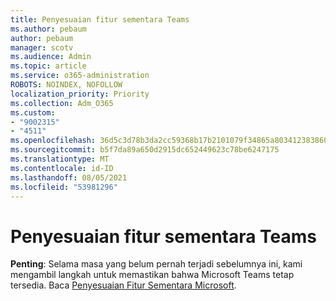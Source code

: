 ```yaml
---
title: Penyesuaian fitur sementara Teams
ms.author: pebaum
author: pebaum
manager: scotv
ms.audience: Admin
ms.topic: article
ms.service: o365-administration
ROBOTS: NOINDEX, NOFOLLOW
localization_priority: Priority
ms.collection: Adm_O365
ms.custom:
- "9002315"
- "4511"
ms.openlocfilehash: 36d5c3d78b3da2cc59368b17b2101079f34865a80341238386041446fb972abe
ms.sourcegitcommit: b5f7da89a650d2915dc652449623c78be6247175
ms.translationtype: MT
ms.contentlocale: id-ID
ms.lasthandoff: 08/05/2021
ms.locfileid: "53981296"
---
```

# <a name="teams-temporary-feature-adjustments"></a>Penyesuaian fitur sementara Teams

**Penting**: Selama masa yang belum pernah terjadi sebelumnya ini, kami mengambil langkah untuk memastikan bahwa Microsoft Teams tetap tersedia. Baca [Penyesuaian Fitur Sementara Microsoft](https://admin.microsoft.com/Adminportal/Home?source=applauncher#MessageCenter?id=MC206581).
